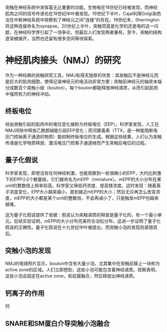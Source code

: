 突触在神经系统中发挥着无比重要的功能。生物电在18世纪已经被发现，而神经肌肉之间的信号传递也在19世纪中叶被发现。19世纪下半叶，Cajal利用Golgi染色法在中枢神经系统中观察到了神经元之间“连接”的存在。19世纪末，Sherrington将这种连接命名为synapse。20世纪上半叶，突触究竟是化学的还是电的这一问题，在神经科学界引起了一场争论，但最后人们发现两者兼有。至今，突触的结构逐渐被揭开，当然也还留有很多空间等待探索。

# 神经肌肉接头（NMJ）的研究

作为一种经典的突触研究工具，NMJ有得天独厚的优势：其突触后不是神经元而是巨大的肌肉细胞，使得记录神经元的电活动非常方便；突触前神经元的轴突末端分成数百个突触小结（bouton），每个bouton都能释放神经递质，从而引起肌肉中强而有力的神经冲动。

## 终板电位

经由突触引起的肌肉中的电位变化被称为终板电位（EEP）。科学家发现，人工在NMJ间隙中释放乙酰胆碱能引起EEP变化；而河豚毒素（TTX，是一种能阻断电压门控钠离子通道的物质）能抑制终板电位的生成。根据这些结果，人们认为突触传递是化学物质释放、激活电压门控离子通道继而产生突触后电位的过程。

## 量子化假说

科学家发现，即使没有任何神经刺激，也能观察到一些很微小的EPP，大约比刺激下的EPP小2个数量级，它们被命名为mEPP（miniature）。mEPP的大小分布在某unit的整数倍上频率较高。科学家又降低钙浓度、提高镁浓度，这时发现：随着离子浓度变化，EPP大小越来越小，直到接近mEPP的大小；然后无论再怎么改变浓度，mEPP的大小都是某个unit的整数倍，不会再减小了，只是触发mEPP也越来越难。

这为量子化假说提供了依据：假说认为突触递质的释放是量子化的，有一个最小单元。后续实验证明，mEPP的大小分布完美符合泊松分布，这进一步证明了量子化假说的正确性。量子化假说在十九世纪中叶被提出，而突触小泡的发现则紧随其后。

## 突触小泡的发现

NMJ的电镜照片显示，bouton中含有大量小泡，尤其集中在突触前膜上一块称为active zone的区域。人们立即想到，这些小泡可能包含着神经递质。观察表明，这些小泡会固定在active zone，和前膜融合，然后释放出神经递质。

## 钙离子的作用

钙

## SNARE和SM蛋白介导突触小泡融合
